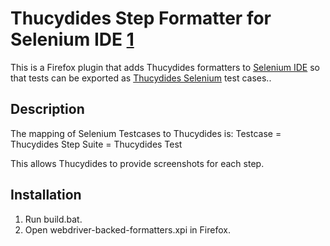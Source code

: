 
# Thucydides Step Formatter for Selenium IDE [1]

This is a Firefox plugin that adds Thucydides formatters to [Selenium IDE][1] so that tests can be exported as [Thucydides Selenium][2] test cases..

## Description
The mapping of Selenium Testcases to Thucydides is:
Testcase = Thucydides Step
Suite = Thucydides Test

This allows Thucydides to provide screenshots for each step.

## Installation
1. Run build.bat.
2. Open webdriver-backed-formatters.xpi in Firefox.

[1]:http://seleniumhq.org/projects/ide/
[2]:http://www.thucydides.info/